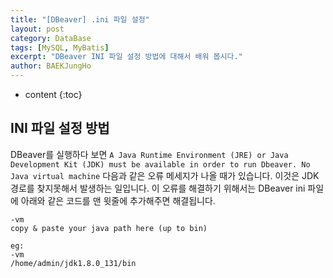 ```yaml
---
title: "[DBeaver] .ini 파일 설정"
layout: post
category: DataBase
tags: [MySQL, MyBatis]
excerpt: "DBeaver INI 파일 설정 방법에 대해서 배워 봅시다."
author: BAEKJungHo
---
```


* content
{:toc}

## INI 파일 설정 방법

  DBeaver를 실행하다 보면 `A Java Runtime Environment (JRE) or Java Development Kit (JDK) must be available in order to run Dbeaver. No Java virtual machine` 다음과 같은 오류 메세지가 나올 때가 있습니다.
  이것은 JDK 경로를 찾지못해서 발생하는 일입니다. 이 오류를 해결하기 위해서는 DBeaver ini 파일에 아래와 같은 코드를 맨 윗줄에 추가해주면 해결됩니다.

  ```
-vm
copy & paste your java path here (up to bin)

eg:
-vm
/home/admin/jdk1.8.0_131/bin
  ```
